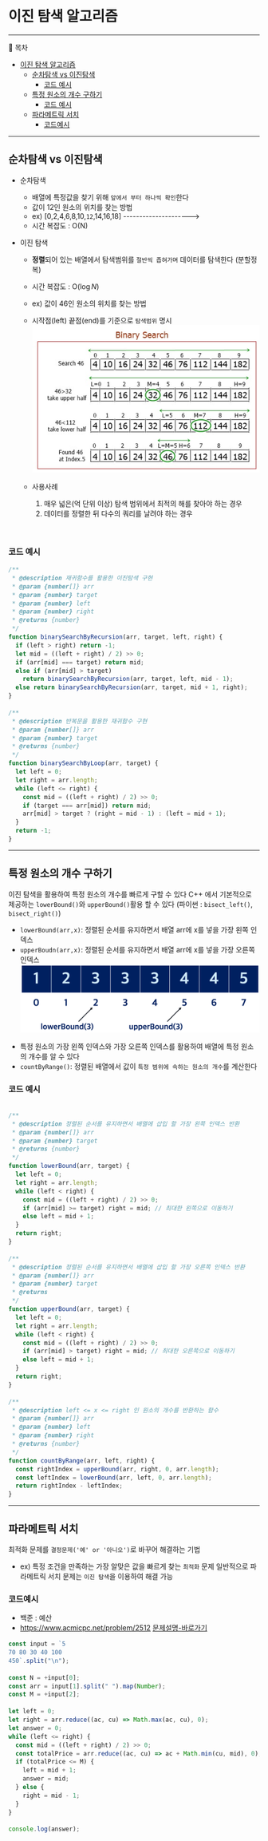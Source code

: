 # 이진 탐색 알고리즘
---
📒 목차
- [이진 탐색 알고리즘](#이진-탐색-알고리즘)
  - [순차탐색 vs 이진탐색](#순차탐색-vs-이진탐색)
    - [코드 예시](#코드-예시)
  - [특정 원소의 개수 구하기](#특정-원소의-개수-구하기)
    - [코드 예시](#코드-예시-1)
  - [파라메트릭 서치](#파라메트릭-서치)
    - [코드예시](#코드예시)
---
## 순차탐색 vs 이진탐색
- 순차탐색
  - 배열에 특정값을 찾기 위해 `앞에서 부터 하나씩 확인`한다
  - 값이 12인 원소의 위치를 찾는 방법
  - ex) [0,2,4,6,8,10,`12`,14,16,18]
    --------------------->
  - 시간 복잡도 : O(N)

- 이진 탐색
  - **정렬**되어 있는 배열에서 탐색범위를 `절반씩 좁혀가며` 데이터를 탐색한다 (분할정복)
  - 시간 복잡도 : O($\log N$)
  - ex) 값이 46인 원소의 위치를 찾는 방법
  - 시작점(left) 끝점(end)를 기준으로 `탐색범위` 명시
  ![이진탐색_참고이미지](assets/binary-search.jpeg)

  - 사용사례
    1. 매우 넓은(억 단위 이상) 탐색 범위에서 최적의 해를 찾아야 하는 경우
    2. 데이터를 정렬한 뒤 다수의 쿼리를 날려야 하는 경우

<br />

### 코드 예시
```javascript
/**
 * @description 재귀함수를 활용한 이진탐색 구현
 * @param {number[]} arr
 * @param {number} target
 * @param {number} left
 * @param {number} right
 * @returns {number}
 */
function binarySearchByRecursion(arr, target, left, right) {
  if (left > right) return -1;
  let mid = ((left + right) / 2) >> 0;
  if (arr[mid] === target) return mid;
  else if (arr[mid] > target)
    return binarySearchByRecursion(arr, target, left, mid - 1);
  else return binarySearchByRecursion(arr, target, mid + 1, right);
}

/**
 * @description 반복문을 활용한 재귀함수 구현
 * @param {number[]} arr
 * @param {number} target
 * @returns {number}
 */
function binarySearchByLoop(arr, target) {
  let left = 0;
  let right = arr.length;
  while (left <= right) {
    const mid = ((left + right) / 2) >> 0;
    if (target === arr[mid]) return mid;
    arr[mid] > target ? (right = mid - 1) : (left = mid + 1);
  }
  return -1;
}
```
---
## 특정 원소의 개수 구하기
이진 탐색을 활용하여 특정 원소의 개수를 빠르게 구할 수 있다
C++ 에서 기본적으로 제공하는 `lowerBound()`와 `upperBound()`활용 할 수 있다
(파이썬 : `bisect_left()`, `bisect_right()`)
- `lowerBound(arr,x)`: 정렬된 순서를 유지하면서 배열 arr에 x를 넣을 가장 왼쪽 인덱스
- `upperBoudn(arr,x)`: 정렬된 순서를 유지하면서 배열 arr에 x를 넣을 가장 오른쪽 인덱스
![원소의-개수-구하기](assets/lower-upper-bound.png)

* 특정 원소의 가장 왼쪽 인덱스와 가장 오른쪽 인덱스를 활용하여 배열에 특정 원소의 개수를 알 수 있다
* `countByRange()`: 정렬된 배열에서 값이 `특정 범위에 속하는 원소의 개수`를 계산한다


### 코드 예시
```javascript

/**
 * @description 정렬된 순서를 유지하면서 배열에 삽입 할 가장 왼쪽 인덱스 반환
 * @param {number[]} arr
 * @param {number} target
 * @returns {number}
 */
function lowerBound(arr, target) {
  let left = 0;
  let right = arr.length;
  while (left < right) {
    const mid = ((left + right) / 2) >> 0;
    if (arr[mid] >= target) right = mid; // 최대한 왼쪽으로 이동하기
    else left = mid + 1; 
  }
  return right;
}

/**
 * @description 정렬된 순서를 유지하면서 배열에 삽입 할 가장 오른쪽 인덱스 반환
 * @param {number[]} arr
 * @param {number} target
 * @returns
 */
function upperBound(arr, target) {
  let left = 0;
  let right = arr.length;
  while (left < right) {
    const mid = ((left + right) / 2) >> 0;
    if (arr[mid] > target) right = mid; // 최대한 오른쪽으로 이동하기
    else left = mid + 1;
  }
  return right;
}

/**
 * @description left <= x <= right 인 원소의 개수를 반환하는 함수
 * @param {number[]} arr
 * @param {number} left
 * @param {number} right
 * @returns {number}
 */
function countByRange(arr, left, right) {
  const rightIndex = upperBound(arr, right, 0, arr.length);
  const leftIndex = lowerBound(arr, left, 0, arr.length);
  return rightIndex - leftIndex;
}
```
<!-- TODO -->
<!-- ## 파라메트릭 서치 이해하기 -->
---
## 파라메트릭 서치
최적화 문제를 `결정문제('예' or '아니오')`로 바꾸어 해결하는 기법
  - ex) 특정 조건을 만족하는 가장 알맞은 값을 빠르게 찾는 `최적화` 문제
일반적으로 파라메트릭 서치 문제는 `이진 탐색`을 이용하여 해결 가능


### 코드예시
- 백준 : 예산
- https://www.acmicpc.net/problem/2512
[문제설명-바로가기](../%EB%B0%B1%EC%A4%80/silver2/%EC%98%88%EC%82%B0/%EC%98%88%EC%82%B0.md)
```javascript
const input = `5
70 80 30 40 100
450`.split("\n");

const N = +input[0];
const arr = input[1].split(" ").map(Number);
const M = +input[2];

let left = 0;
let right = arr.reduce((ac, cu) => Math.max(ac, cu), 0);
let answer = 0;
while (left <= right) {
  const mid = ((left + right) / 2) >> 0;
  const totalPrice = arr.reduce((ac, cu) => ac + Math.min(cu, mid), 0);
  if (totalPrice <= M) {
    left = mid + 1;
    answer = mid;
  } else {
    right = mid - 1;
  }
}

console.log(answer);

```